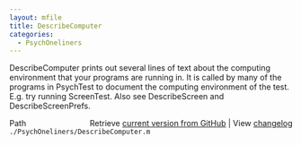 ```yaml
---
layout: mfile
title: DescribeComputer
categories:
  - PsychOneliners
---
```


DescribeComputer prints out several lines of text about the computing
environment that your programs are running in. It is called by many of
the programs in PsychTest to document the computing environment of the
test. E.g. try running ScreenTest. Also see DescribeScreen and
DescribeScreenPrefs.


<div class="code_header" style="text-align:right;">
  <span style="float:left;">Path&nbsp;&nbsp;</span> <span class="counter">Retrieve <a href=
  "https://raw.github.com/Psychtoolbox-3/Psychtoolbox-3/beta/./PsychOneliners/DescribeComputer.m">current version from GitHub</a> | View <a href=
  "https://github.com/Psychtoolbox-3/Psychtoolbox-3/commits/beta/./PsychOneliners/DescribeComputer.m">changelog</a></span>
</div>
<div class="code">
  <code>./PsychOneliners/DescribeComputer.m</code>
</div>
